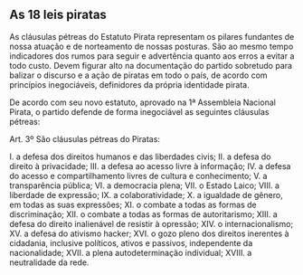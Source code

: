 ## As 18 leis piratas
As cláusulas pétreas do Estatuto Pirata representam os pilares fundantes de nossa atuação e de norteamento de nossas posturas. São ao mesmo tempo indicadores dos rumos para seguir e advertência quanto aos erros a evitar a todo custo. Devem figurar alto na documentação do partido sobretudo para balizar o discurso e a ação de piratas em todo o país, de acordo com princípios inegociáveis, definidores da própria identidade pirata.

De acordo com seu novo estatuto, aprovado na 1ª Assembleia Nacional Pirata, o partido defende de forma inegociável as seguintes cláusulas pétreas:

Art. 3º São cláusulas pétreas do Piratas:

I. a defesa dos direitos humanos e das liberdades civis;
II. a defesa do direito à privacidade;
III. a defesa ao acesso livre à informação; 
IV. a defesa do acesso e compartilhamento livres de cultura e conhecimento; 
V. a transparência pública; 
VI. a democracia plena; 
VII. o Estado Laico; 
VIII. a liberdade de expressão; 
IX. a colaboratividade; 
X. a igualdade de gênero, em todas as suas expressões; 
XI. o combate a todas as formas de discriminação; 
XII. o combate a todas as formas de autoritarismo; 
XIII. a defesa do direito inalienável de resistir à opressão; 
XIV. o internacionalismo; 
XV. a defesa do ativismo hacker; 
XVI. o gozo pleno dos direitos inerentes à cidadania, inclusive políticos, ativos e passivos, independente da nacionalidade; 
XVII. a plena autodeterminação individual; 
XVIII. a neutralidade da rede. 
